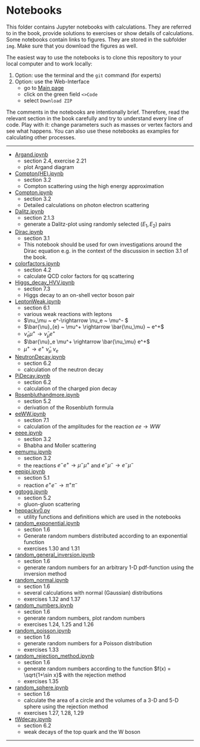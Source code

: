 # Notebooks

This folder contains Jupyter notebooks with calculations. 
They are referred to in the book, provide solutions to exercises or 
show details of calculations.    
Some notebooks contain links to figures. 
They are stored in the subfolder `img`.
Make sure that you download the figures as well.  

The easiest way to use the notebooks is to clone this repository to your local computer 
and to work locally:
1. Option: use the terminal and the `git` command (for experts)
2. Option: use the Web-Interface 
    - go to [Main page](https://github.com/BuchEPP/Buch/tree/main)
    - click on the green field `<>Code`
    - select `Download ZIP`

The comments in the notebooks are intentionally brief.  Therefore, read the relevant section in the book carefully and try to understand every line of code.  Play with it: change parameters such as masses or vertex factors and see what happens. You can also use these notebooks as examples for calculating other processes.   

----
- [Argand.ipynb](Argand.ipynb)
    - section 2.4, exercise 2.21
    - plot Argand diagram
- [Compton(HE).ipynb](Compton(HE).ipynb) 
    - section 3.2 
    - Compton scattering using the high energy approximation
- [Compton.ipynb](Compton.ipynb) 
    - section 3.2 
    - Detailed calculations on photon electron scattering
- [Dalitz.ipynb](Dalitz.ipynb) 
    - section 2.1.3
    - generate a Dalitz-plot using randomly selected $(E_1, E_2)$ pairs
- [Dirac.ipynb](Dirac.ipynb)
    - section 3.1 
    - This notebook should be used for own investigations around the Dirac equation e.g. in the context of the discussion in section 3.1 of the book.
- [colorfactors.ipynb](Farbfaktoren.ipynb)
    - section 4.2 
    - calculate QCD color factors for qq scattering
- [Higgs_decay_HVV.ipynb](Higgs_decay_HVV.ipynb) 
    - section 7.3 
    - Higgs decay to an on-shell vector boson pair
- [LeptonWeak.ipynb](LeptonWeak.ipynb) 
    - section 6.1 
    - various weak reactions with leptons
    - $\nu_\mu ~ e^-\rightarrow \nu_e ~ \mu^- $
    - $\bar{\nu}_{e} ~ \mu^+ \rightarrow \bar{\nu_\mu} ~ e^+$
    - $\bar{\nu}_e \mu^+ \rightarrow \bar{\nu}_\mu e^+$
    - $\bar{\nu}_e \mu^+ \rightarrow \bar{\nu_\mu} e^+$
    - $\mu^+\rightarrow e^+ ~\bar{\nu}_\mu ~ \nu_e$
- [NeutronDecay.ipynb](NeutronDecay.ipynb) 
    - section 6.2 
    - calculation of the neutron decay 
- [PiDecay.ipynb](PiDecay.ipynb) 
    - section 6.2 
    - calculation of the charged pion decay 
- [Rosenbluthandmore.ipynb](Rosenbluthandmore.ipynb) 
    - section 5.2 
    - derivation of the Rosenbluth formula
- [eeWW.ipynb](eeWW.ipynb)  
    - section 7.1 
    - calculation of the amplitudes for the reaction $ee \to WW$
- [eeee.ipynb](eeee.ipynb) 
    - section 3.2 
    - Bhabha and Moller scattering
- [eemumu.ipynb](eemumu.ipynb) 
    - section 3.2 
    - the reactions $e^- e^+ \to \mu^- \mu^+$ and $e^- \mu^- \to e^- \mu^-$
- [eepipi.ipynb](eepipi.ipynb) 
    - section 5.1 
    - reaction $e^+ e^- \to \pi^+ \pi^-$
- [ggtogg.ipynb](ggtogg.ipynb) 
    - section 5.2 
    - gluon-gluon scattering
- [heppackv0.py](heppackv0.py) 
    - utility functions and definitions which are used in the notebooks 
- [random_exponential.ipynb](random_exponential.ipynb) 
    - section 1.6
    - Generate random numbers distributed according to an exponential function
    - exercises 1.30 and 1.31 
- [random_general_inversion.ipynb](random_general_inversion.ipynb) 
    - section 1.6
    - generate random numbers for an arbitrary 1-D pdf-function using the inversion method
- [random_normal.ipynb](random_normal.ipynb) 
    - section 1.6
    - several calculations with normal (Gaussian) distributions
    - exercises 1.32 and 1.37 
- [random_numbers.ipynb](random_numbers.ipynb) 
    - section 1.6
    - generate random  numbers,  plot random numbers
    - exercises 1.24, 1.25 and 1.26
- [random_poisson.ipynb](random_poisson.ipynb) 
    - section 1.6
    - generate random numbers for a Poisson distribution
    - exercises 1.33
- [random_rejection_method.ipynb](random_rejection_method.ipynb) 
    - section 1.6
    - generate random numbers according to the function $f(x) = \sqrt{1+\sin x}$ with the rejection method
    - exercises 1.35
- [random_sphere.ipynb](random_sphere.ipynb) 
    - section 1.6
    - calculate the area of a circle and the volumes of a 3-D and 5-D sphere using the rejection method
    - exercises 1.27, 1.28, 1.29
- [tWdecay.ipynb](tWdecay.ipynb) 
    - section 6.2 
    - weak decays of the top quark and the W boson
----
